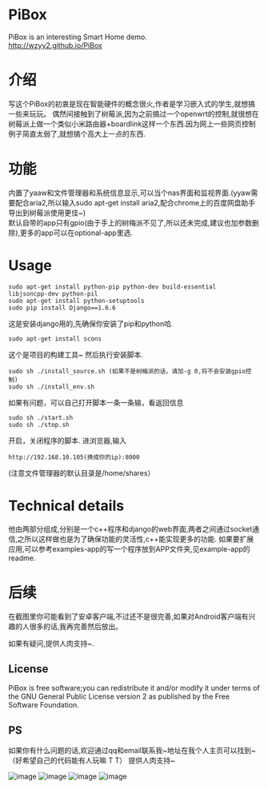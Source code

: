 # PiBox #
PiBox is an interesting Smart Home demo.<br>
http://wzyy2.github.io/PiBox

# 介绍 #
写这个PiBox的初衷是现在智能硬件的概念很火,作者是学习嵌入式的学生,就想搞一些来玩玩。
偶然间接触到了树莓派,因为之前搞过一个openwrt的控制,就很想在树莓派上做一个类似小米路由器+boardlink这样一个东西.因为网上一些网页控制例子简直太弱了,就想搞个高大上一点的东西.

# 功能 #
内置了yaaw和文件管理器和系统信息显示,可以当个nas界面和监视界面.(yyaw需要配合aria2,所以输入sudo apt-get install aria2,配合chrome上的百度网盘助手导出到树莓派使用更佳~)<br>
默认自带的app只有gpio(由于手上的树梅派不见了,所以还未完成,建议也加参数删除),更多的app可以在optional-app里选.

# Usage #
    sudo apt-get install python-pip python-dev build-essential  libjsoncpp-dev python-pil
    sudo apt-get install python-setuptools
    sudo pip install Django==1.6.6
这是安装django用的,先确保你安装了pip和python哈.

    sudo apt-get install scons
这个是项目的构建工具~
然后执行安装脚本.

    sudo sh ./install_source.sh (如果不是树梅派的话，请加-g 0,将不会安装gpio控制)
    sudo sh ./install_env.sh
如果有问题，可以自己打开脚本一条一条输，看返回信息

    sudo sh ./start.sh 
    sudo sh ./stop.sh
开启，关闭程序的脚本.
进浏览器,输入

    http://192.168.10.105(换成你的ip):8000
(注意文件管理器的默认目录是/home/shares）



# Technical details #
他由两部分组成,分别是一个c++程序和django的web界面,两者之间通过socket通信,之所以这样做也是为了确保功能的灵活性,c++能实现更多的功能.
如果要扩展应用,可以参考examples-app的写一个程序放到APP文件夹,见example-app的readme.
# 后续 #
在截图里你可能看到了安卓客户端,不过还不是很完善,如果对Android客户端有兴趣的人很多的话,我再完善然后放出。

如果有疑问,提供人肉支持~.

## License ##
PiBox is free software;you can redistribute it and/or modify it under terms of the GNU General Public License version 2 as published by the Free Software Foundation.
## PS ##
如果你有什么问题的话,欢迎通过qq和email联系我~地址在我个人主页可以找到~（好希望自己的代码能有人玩嘛 T T）
提供人肉支持~



![image](http://www.iotwrt.com/jpg/pibox1.jpg)
![image](http://www.iotwrt.com/jpg/pibox2.jpg)
![image](http://www.iotwrt.com/jpg/pibox3.jpg)
![image](http://www.iotwrt.com/jpg/pibox4.png)
